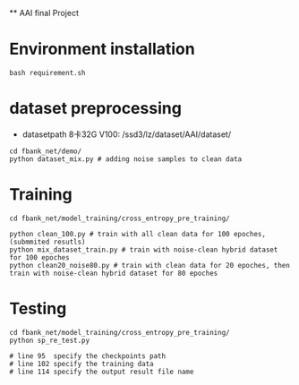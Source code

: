 ** AAI final Project
# Environment installation
```
bash requirement.sh
```
# dataset preprocessing
- datasetpath 
8卡32G V100: /ssd3/lz/dataset/AAI/dataset/
```
cd fbank_net/demo/
python dataset_mix.py # adding noise samples to clean data

```

# Training
```
cd fbank_net/model_training/cross_entropy_pre_training/

python clean_100.py # train with all clean data for 100 epoches, (submmited resutls)
python mix_dataset_train.py # train with noise-clean hybrid dataset for 100 epoches
python clean20_noise80.py # train with clean data for 20 epoches, then train with noise-clean hybrid dataset for 80 epoches
```

# Testing
```
cd fbank_net/model_training/cross_entropy_pre_training/
python sp_re_test.py 

# line 95  specify the checkpoints path
# line 102 specify the training data
# line 114 specify the output result file name 
```